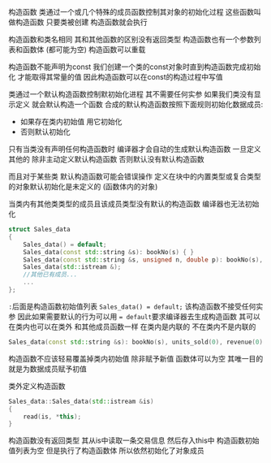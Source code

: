 构造函数 类通过一个或几个特殊的成员函数控制其对象的初始化过程 这些函数叫做构造函数 只要类被创建 构造函数就会执行

构造函数和类名相同 其和其他函数的区别没有返回类型 构造函数也有一个参数列表和函数体 (都可能为空) 构造函数可以重载

构造函数不能声明为const 我们创建一个类的const对象时直到构造函数完成初始化 才能取得其常量的值 因此构造函数可以在const的构造过程中写值

类通过一个默认构造函数控制默初始化进程 其不需要任何实参 如果我们类没有显示定义 就会默认构造一个函数 合成的默认构造函数按照下面规则初始化数据成员:
- 如果存在类内初始值 用它初始化
- 否则默认初始化

只有当类没有声明任何构造函数时 编译器才会自动的生成默认构造函数 一旦定义其他的 除非主动定义默认构造函数 否则默认没有默认构造函数

而且对于某些类 默认构造函数可能会错误操作 定义在块中的内置类型或复合类型的对象默认初始化是未定义的 (函数体内的对象)

当类内有其他类类型的成员且该成员类型没有默认的构造函数 编译器也无法初始化
```cpp
struct Sales_data
{   
    Sales_data() = default;
    Sales_data(const std::string &s): bookNo(s) { }
    Sales_data(const std::string &s, unsigned n, double p): bookNo(s), units_sold(n), revenue(p*n) { }
    Sales_data(std::istream &);
    //其他已有成员... 
    ...
};
```

`:`后面是构造函数初始值列表
`Sales_data() = default;` 该构造函数不接受任何实参 因此如果需要默认的行为可以用 `= default`要求编译器去生成构造函数 其可以在类内也可以在类外 和其他成员函数一样 在类内是内联的 不在类内不是内联的
```cpp
Sales_data(const std::string &s): bookNo(s), units_sold(0), revenue(0) { } // 与上面相同
```
构造函数不应该轻易覆盖掉类内初始值 除非赋予新值 函数体可以为空 其唯一目的就是为数据成员赋予初值

类外定义构造函数
```cpp
Sales_data::Sales_data(std::istream &is)
{
    read(is, *this);
}
```
构造函数没有返回类型 其从is中读取一条交易信息 然后存入this中 
构造函数初始值列表为空 但是执行了构造函数体 所以依然初始化了对象成员